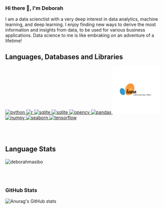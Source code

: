 ### Hi there 👋, I'm Deborah


I am a data scienctist with a very deep interest in data analytics, machine learning, and deep learning. I enjoy finding new ways to derive the most information and insights from data, to be used for various business applications. Data science to me is like embraking on an adventure of a lifetime! <br>

## Languages, Databases and Libraries

<p align="left"> 
  <a href="https://www.python.org/" target="_blank" rel="noreferrer"> <img src="https://www.vectorlogo.zone/logos/python/python-vertical.svg" alt="python" width="40" height="40"/> </a> <a href="https://www.r-project.org/" target="_blank" rel="noreferrer"> <img src="https://www.vectorlogo.zone/logos/r-project/r-project-official.svg" alt="r" width="40" height="40"/> </a>   <a href="https://www.mysql.com/" target="_blank" rel="noreferrer"> <img src="https://www.vectorlogo.zone/logos/mysql/mysql-official.svg" alt="sqlite" width="70" height="70"/> </a> <a href="https://www.sqlite.org/index.html" target="_blank" rel="noreferrer"> <img src="https://www.vectorlogo.zone/logos/sqlite/sqlite-ar21.svg" alt="sqlite" width="70" height="70"/> </a>  <a href="https://opencv.org/" target="_blank" rel="noreferrer"> <img src="https://www.vectorlogo.zone/logos/opencv/opencv-icon.svg" alt="opencv" width="40" height="40"/> </a>  <a href="https://pandas.pydata.org/" target="_blank" rel="noreferrer"> <img src="https://github.com/pandas-dev/pandas/blob/main/web/pandas/static/img/pandas.svg" alt="pandas" width="100" height="40"/> </a> <a href="https://scikit-learn.org/stable/index.html" target="_blank" rel="noreferrer"> <img src="https://github.com/scikit-learn/scikit-learn/blob/main/doc/logos/scikit-learn-logo.svg" alt="sklearn" width="150" height="150"/> </a>    <a href="https://numpy.org/" target="_blank" rel="noreferrer"> <img src="https://github.com/numpy/numpy/blob/main/branding/logo/logomark/numpylogoicon.svg" alt="numpy" width="40" height="40"/> </a> <a href="https://seaborn.pydata.org/" target="_blank" rel="noreferrer"> <img src="https://seaborn.pydata.org/_images/logo-mark-lightbg.svg" alt="seaborn" width="40" height="40"/> </a> <a href="https://www.tensorflow.org" target="_blank" rel="noreferrer"> <img src="https://www.vectorlogo.zone/logos/tensorflow/tensorflow-icon.svg" alt="tensorflow" width="40" height="40"/> </a> </p>


<br></br>
## Language Stats
<p><img align="center" src="https://github-readme-stats.vercel.app/api/top-langs?username=deborahmasibo&show_icons=true&locale=en&layout=compact" alt="deborahmasibo" /></p>

<br></br>
### GitHub Stats
![Anurag's GitHub stats](https://github-readme-stats.vercel.app/api?username=deborahmasibo&show_icons=true&theme=radical)


